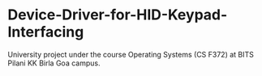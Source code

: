 # Device-Driver-for-HID-Keypad-Interfacing
University project under the course Operating Systems (CS F372) at BITS Pilani KK Birla Goa campus.
